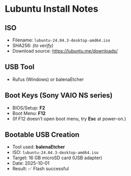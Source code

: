 # Lubuntu Install Notes

## ISO
- Filename: `lubuntu-24.04.3-desktop-amd64.iso`
- SHA256: _(to verify)_
- Download source: https://lubuntu.me/downloads/

## USB Tool
- Rufus (Windows) or balenaEtcher

## Boot Keys (Sony VAIO NS series)
- BIOS/Setup: **F2**
- Boot Menu: **F12**
- (If F12 doesn’t open boot menu, try **Esc** at power-on.)


## Bootable USB Creation

- Tool used: **balenaEtcher**
- ISO: `lubuntu-24.04.3-desktop-amd64.iso`
- Target: 16 GB microSD card (USB adapter)
- Date: 2025-10-01
- Result: ✅ Flash successful
